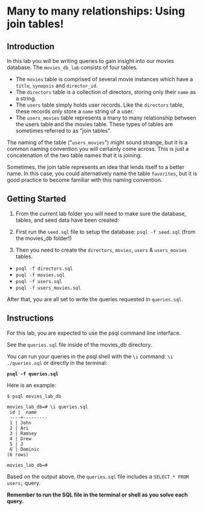 # Many to many relationships: Using join tables!

## Introduction

In this lab you will be writing queries to gain insight into our movies database. The `movies_db_lab` consists of four tables.

- The `movies` table is comprised of several movie instances which have a `title`, `synopsis` and `director_id`.
- The `directors` table is a collection of directors, storing only their `name` as a string.
- The `users` table simply holds user records. Like the `directors` table, these records only store a `name` string of a user. 
- The `users_movies` table represents a many to many relationship between the users table and the movies table. These types of tables are sometimes referred to as "join tables". 

The naming of the table ("`users_movies`") might sound strange, but it is a common naming convention you will certainly come across. This is just a concatenation of the two table names that it is joining. 

Sometimes, the join table represents an idea that lends itself to a better name. In this case, you could alternatively name the table `favorites`, but it is good practice to become familiar with this naming convention.

## Getting Started
1. From the current lab folder you will need to make sure the database, tables, and seed data have been created:

1. First run the `seed.sql` file to setup the database: `psql -f seed.sql` (from the movies_db folder!)

2.  Then you need to create the `directors`, `movies`, `users` & `users_movies` tables.
- `psql -f directors.sql`
- `psql -f movies.sql`
- `psql -f users.sql`
- `psql -f users_movies.sql`

After that, you are all set to write the queries requested in `queries.sql`.

## Instructions
For this lab, you are expected to use the psql command line interface.

See the `queries.sql` file inside of the movies_db directory.

You can run your queries in the psql shell with the `\i` command: `\i ./queries.sql` or directly in the terminal:

**`psql -f queries.sql`**

Here is an example:

```
$ psql movies_lab_db

movies_lab_db=# \i queries.sql
 id |  name
 ----+---------
 1 | John
 2 | Ari
 3 | Ramsey
 4 | Drew
 5 | J
 6 | Dominic
(6 rows)

movies_lab_db=#
```

Based on the output above, the `queries.sql` file includes a `SELECT * FROM users;` query.

**Remember to run the SQL file in the terminal or shell as you solve each query.**
